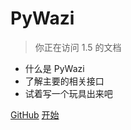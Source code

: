 # PyWazi

> 你正在访问 1.5 的文档

* 什么是 PyWazi
* 了解主要的相关接口
* 试着写一个玩具出来吧

[GitHub](https://github.com/Yazawazi/pywazi/)
[开始](#pywazi-不可明说的资源爬虫框架)
